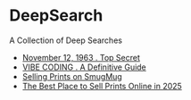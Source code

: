 # DeepSearch
A Collection of Deep Searches

 - [November 12, 1963 . Top Secret](https://deepsearch.banast.as/1963-11-12_top-secret.pdf)
 - [VIBE CODING . A Definitive Guide](https://deepsearch.banast.as/vibe-coding.pdf)
 - [Selling Prints on SmugMug](https://deepsearch.banast.as/print-sales-smugmug.pdf)
 - [The Best Place to Sell Prints Online in 2025](https://deepsearch.banast.as/print-sales-2025.pdf)
